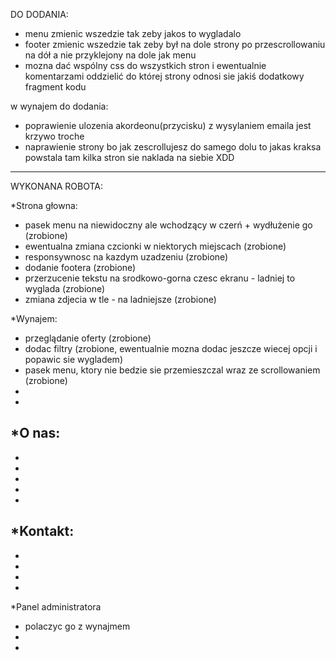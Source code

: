 DO DODANIA:

- menu zmienic wszedzie tak zeby jakos to wygladalo
- footer zmienic wszedzie tak zeby był na dole strony po przescrollowaniu na dół a nie przyklejony na dole jak menu
- mozna dać wspólny css do wszystkich stron i ewentualnie komentarzami oddzielić do której strony odnosi sie jakiś dodatkowy fragment kodu

w wynajem do dodania:
- poprawienie ulozenia akordeonu(przycisku) z wysylaniem emaila jest krzywo troche
- naprawienie strony bo jak zescrollujesz do samego dolu to jakas kraksa powstala tam kilka stron sie naklada na siebie XDD

---------------------------------------------------------------------
WYKONANA ROBOTA:

*Strona głowna:
- pasek menu na niewidoczny ale wchodzący w czerń + wydłużenie go (zrobione)
- ewentualna zmiana czcionki w niektorych miejscach (zrobione)
- responsywnosc na kazdym uzadzeniu (zrobione)
- dodanie footera (zrobione)
- przerzucenie tekstu na srodkowo-gorna czesc ekranu - ladniej to wyglada (zrobione)
- zmiana zdjecia w tle - na ladniejsze (zrobione)

*Wynajem:
- przeglądanie oferty (zrobione)
- dodac filtry (zrobione, ewentualnie mozna dodac jeszcze wiecej opcji i popawic sie wygladem)
- pasek menu, ktory nie bedzie sie przemieszczal wraz ze scrollowaniem (zrobione)
-
-

*O nas:
-
-
-
-
-
-

*Kontakt:
-
-
-
-
-

*Panel administratora
- polaczyc go z wynajmem
-
-
